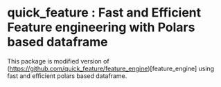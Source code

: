 # quick_feature : Fast and Efficient Feature engineering with Polars based dataframe

This package is modified version of (https://github.com/quick_feature/feature_engine)[feature_engine] using fast and efficient polars based dataframe. 